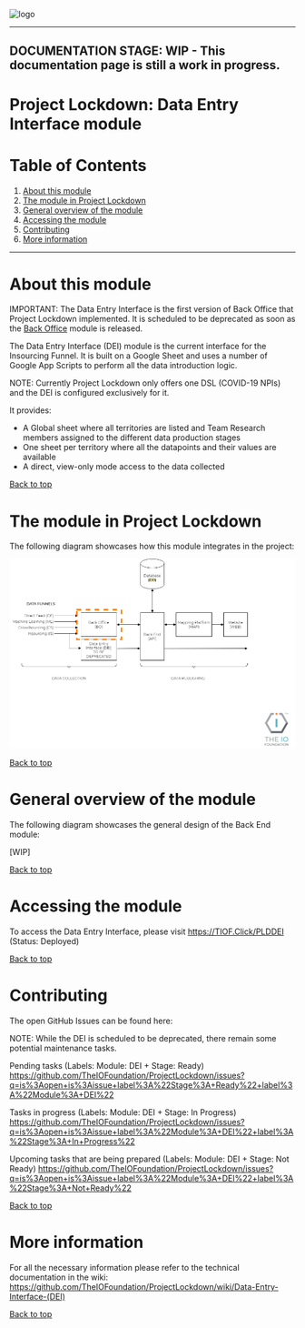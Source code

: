 <a id="top"></a>
![logo](https://user-images.githubusercontent.com/9198668/85232285-68543380-b430-11ea-8353-1aafb79baf78.png)
***

## DOCUMENTATION STAGE: WIP - This documentation page is still a work in progress.

# Project Lockdown: Data Entry Interface module

# Table of Contents
1. [About this module](#about-this-module)
2. [The module in Project Lockdown](#the-module-in-project-lockdown)
3. [General overview of the module](#general-overview-of-the-module)
4. [Accessing the module](#accessing-the-module)
5. [Contributing](#contributing)
6. [More information](#more-information)

***

# About this module

IMPORTANT: The Data Entry Interface is the first version of Back Office that Project Lockdown implemented. It is scheduled to be deprecated as soon as the [Back Office](https://github.com/TheIOFoundation/ProjectLockdown/wiki/Back-Office-(BO)) module is released.

The Data Entry Interface (DEI) module is the current interface for the Insourcing Funnel.
It is built on a Google Sheet and uses a number of Google App Scripts to perform all the data introduction logic.

NOTE: Currently Project Lockdown only offers one DSL (COVID-19 NPIs) and the DEI is configured exclusively for it.

It provides:
- A Global sheet where all territories are listed and Team Research members assigned to the different data production stages
- One sheet per territory where all the datapoints and their values are available
- A direct, view-only mode access to the data collected

<a href="#top">Back to top</a>

# The module in Project Lockdown
The following diagram showcases how this module integrates in the project:

<img src="https://github.com/TheIOFoundation/ProjectLockdown/blob/master/Docs/Diagrams/%5BTIOF%20PLD%5D%20Docs%20%5BP%5D%20General%20Modules%20Diagram%20Focus%20BO%20ENG%20v1.0.png" alt="DEI in Project Lockdown general diagram" title="DEI in Project Lockdown general diagram"/>

<a href="#top">Back to top</a>

# General overview of the module
The following diagram showcases the general design of the Back End module:

[WIP]

<a href="#top">Back to top</a>

# Accessing the module
To access the Data Entry Interface, please visit
https://TIOF.Click/PLDDEI
(Status: Deployed)

<a href="#top">Back to top</a>

# Contributing
The open GitHub Issues can be found here:

NOTE: While the DEI is scheduled to be deprecated, there remain some potential maintenance tasks.

Pending tasks (Labels: Module: DEI + Stage: Ready)
https://github.com/TheIOFoundation/ProjectLockdown/issues?q=is%3Aopen+is%3Aissue+label%3A%22Stage%3A+Ready%22+label%3A%22Module%3A+DEI%22

Tasks in progress (Labels: Module: DEI + Stage: In Progress)
https://github.com/TheIOFoundation/ProjectLockdown/issues?q=is%3Aopen+is%3Aissue+label%3A%22Module%3A+DEI%22+label%3A%22Stage%3A+In+Progress%22

Upcoming tasks that are being prepared (Labels: Module: DEI + Stage: Not Ready)
https://github.com/TheIOFoundation/ProjectLockdown/issues?q=is%3Aopen+is%3Aissue+label%3A%22Module%3A+DEI%22+label%3A%22Stage%3A+Not+Ready%22

<a href="#top">Back to top</a>

# More information
For all the necessary information please refer to the technical documentation in the wiki:
https://github.com/TheIOFoundation/ProjectLockdown/wiki/Data-Entry-Interface-(DEI)

<a href="#top">Back to top</a>
